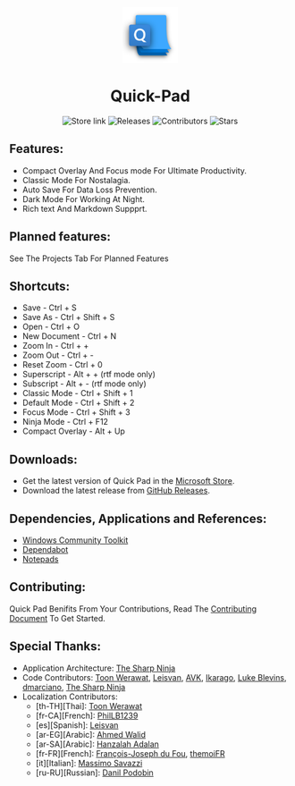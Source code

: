 <p align="center">
  <img alt="Quick Pad Logo" src="../src/QuickPad.UI/QuickPad.UI/Assets/QuickPadIcon.png" width="100px" />
  <h1 align="center">Quick-Pad</h1>
</p>

<p align="center">
  <a style="text-decoration:none" href="https://www.microsoft.com/store/apps/9PDLWQHTLSV3">
    <img src="https://img.shields.io/badge/Microsoft%20Store-Download-orange.svg?style=flat-square" alt="Store link" />
  </a>
  <a style="text-decoration:none" href="https://github.com/UWPCommunity/Quick-Pad/releases">
    <img src="https://img.shields.io/github/release/UWPCommunity/Quick-Pad.svg?style=flat-square" alt="Releases" />
  </a>
  <a style="text-decoration:none" href="https://github.com/UWPCommunity/Quick-Pad/graphs/contributors">
    <img src="https://img.shields.io/github/contributors/UWPCommunity/Quick-Pad?style=flat-square" alt="Contributors" />
  </a>
  <a style="text-decoration:none" href="https://github.com/UWPCommunity/Quick-Pad/stargazers">
    <img src="https://img.shields.io/github/stars/UWPCommunity/Quick-Pad.svg?style=flat-square" alt="Stars" />
  </a>
</p>

## Features:
* Compact Overlay And Focus mode For Ultimate Productivity.
* Classic Mode For Nostalagia.
* Auto Save For Data Loss Prevention.
* Dark Mode For Working At Night.
* Rich text And Markdown Suppprt.

## Planned features:
See The Projects Tab For Planned Features

## Shortcuts:
* Save - Ctrl + S
* Save As - Ctrl + Shift + S
* Open - Ctrl + O
* New Document - Ctrl + N
* Zoom In - Ctrl + +
* Zoom Out - Ctrl + -
* Reset Zoom - Ctrl + 0
* Superscript - Alt + + (rtf mode only)
* Subscript - Alt + - (rtf mode only)
* Classic Mode - Ctrl + Shift + 1
* Default Mode - Ctrl + Shift + 2
* Focus Mode - Ctrl + Shift + 3
* Ninja Mode - Ctrl + F12
* Compact Overlay - Alt + Up

## Downloads:
* Get the latest version of Quick Pad in the [Microsoft Store](https://www.microsoft.com/store/productId/9PDLWQHTLSV3).
* Download the latest release from [GitHub Releases](https://github.com/UWPCommunity/Quick-Pad/releases).

## Dependencies, Applications and References:
* [Windows Community Toolkit](https://github.com/windows-toolkit/WindowsCommunityToolkit)
* [Dependabot](https://dependabot.com/)
* [Notepads](https://github.com/JasonStein/Notepads)

## Contributing:
Quick Pad Benifits From Your Contributions, Read The [Contributing Document](/src/CONTRIBURING.md) To Get Started.

## Special Thanks:

* Application Architecture: [The Sharp Ninja](https://github.com/sharpninja)
* Code Contributors: [Toon Werawat](https://github.com/ray199), 
[Leisvan](https://github.com/Leisvan), 
[AVK](https://github.com/avknaidu), 
[Ikarago](https://github.com/ikarago), 
[Luke Blevins](https://github.com/duke7553), 
[dmarciano](https://github.com/dmarciano), 
[The Sharp Ninja](https://github.com/sharpninja)
* Localization Contributors: 
    * [th-TH][Thai]: [Toon Werawat](https://github.com/ray1997)
    * [fr-CA][French]: [PhilLB1239](https://github.com/PhilLB1239)
    * [es][Spanish]: [Leisvan](https://github.com/Leisvan)
    * [ar-EG][Arabic]: [Ahmed Walid](https://github.com/ahmed605)
    * [ar-SA][Arabic]: [Hanzalah Adalan](https://github.com/Hanzalah-Adalan)
    * [fr-FR][French]: [François-Joseph du Fou](https://github.com/FJduFou), [themoiFR](https://github.com/themoiFR)
    * [it][Italian]: [Massimo Savazzi](https://github.com/msavazzi)
    * [ru-RU][Russian]: [Danil Podobin](https://github.com/Danil-Podobin)
